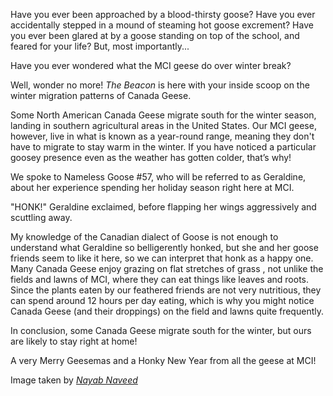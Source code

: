 
Have you ever been approached by a blood-thirsty goose? Have you ever
accidentally stepped in a mound of steaming hot goose excrement? Have
you ever been glared at by a goose standing on top of the school, and
feared for your life? But, most importantly...

Have you ever wondered what the MCI geese do over winter break?

Well, wonder no more! *The Beacon* is here with your inside scoop on the
winter migration patterns of Canada Geese.

Some North American Canada Geese migrate south for the winter season,
landing in southern agricultural areas in the United States. Our MCI
geese, however, live in what is known as a year-round range, meaning
they don't have to migrate to stay warm in the winter. If you have
noticed a particular goosey presence even as the weather has gotten
colder, that’s why!

We spoke to Nameless Goose \#57, who will be referred to as Geraldine,
about her experience spending her holiday season right here at MCI.

"HONK!" Geraldine exclaimed, before flapping her wings aggressively and
scuttling away.

My knowledge of the Canadian dialect of Goose is not enough to
understand what Geraldine so belligerently honked, but she and her goose
friends seem to like it here, so we can interpret that honk as a happy
one. Many Canada Geese enjoy grazing on flat stretches of grass , not
unlike the fields and lawns of MCI, where they can eat things like
leaves and roots. Since the plants eaten by our feathered friends are
not very nutritious, they can spend around 12 hours per day eating,
which is why you might notice Canada Geese (and their droppings) on the
field and lawns quite frequently.

In conclusion, some Canada Geese migrate south for the winter, but ours
are likely to stay right at home!

A very Merry Geesemas and a Honky New Year from all the geese at MCI!

Image taken by [*Nayab Naveed*](https://mcibeacon.com/member/nayab-naveed)
